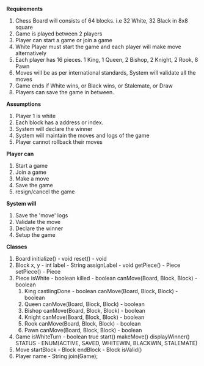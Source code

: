 **Requirements**
1) Chess Board will consists of 64 blocks. i.e 32 White, 32 Black in 8x8 square
2) Game is played between 2 players
3) Player can start a game or join a game
4) White Player must start the game and each player will make move alternatively
5) Each player has 16 pieces. 1 King, 1 Queen, 2 Bishop, 2 Knight, 2 Rook, 8 Pawn
6) Moves will be as per international standards, System will validate all the moves
7) Game ends if White wins, or Black wins, or Stalemate, or Draw
8) Players can save the game in between.

**Assumptions**
1) Player 1 is white
2) Each block has a address or index.
3) System will declare the winner
4) System will maintain the moves and logs of the game
5) Player cannot rollback their moves

**Player can**
1) Start a game
2) Join a game
3) Make a move
4) Save the game
5) resign/cancel the game

**System will**
1) Save the 'move' logs
2) Validate the move
3) Declare the winner
4) Setup the game

**Classes**
1) Board
   initialize() - void
   reset() - void
2) Block
   x, y - int
   label - String
   assignLabel - void
   getPiece() - Piece
   setPiece() - Piece
3) Piece
   isWhite - boolean
   killed - boolean
   canMove(Board, Block, Block) - boolean
    1) King
       castlingDone - boolean
       canMove(Board, Block, Block) - boolean
    2) Queen
       canMove(Board, Block, Block) - boolean
    3) Bishop
       canMove(Board, Block, Block) - boolean
    4) Knight
       canMove(Board, Block, Block) - boolean
    5) Rook
       canMove(Board, Block, Block) - boolean
    6) Pawn
       canMove(Board, Block, Block) - boolean
4) Game
   isWhiteTurn - boolean true
   start()
   makeMove()
   displayWinner()
   STATUS - ENUM(ACTIVE, SAVED, WHITEWIN, BLACKWIN, STALEMATE)
5) Move
   startBlock - Block
   endBlock - Block
   isValid()
6) Player
   name - String
   join(Game);